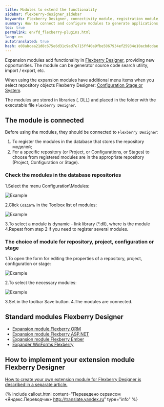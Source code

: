 ```yaml
---
title: Modules to extend the functionality
sidebar: flexberry-designer_sidebar
keywords: Flexberry Designer, connectivity module, registration module, the creation module
summary: How to connect and configure modules to generate applications, databases and working with charts
toc: true
permalink: en/fd_flexberry-plugins.html
lang: en
autotranslated: true
hash: e08abcaa21d8c675e6d31c9ad7e715ff40a9fbe5067934ef25934e10acbdcdae
---
```


Expansion modules add functionality in [Flexberry Designer](fd_flexberry-designer.html), providing new opportunities. The module can be generator source code search utility, import / export, etc.

When using the expansion modules have additional menu items when you select repository objects Flexberry Designer: [Configuration Stage or System](fd_recommended-structure-repository.html).

The modules are stored in libraries (. DLL) and placed in the folder with the executable file `Flexberry Designer`.

## The module is connected

Before using the modules, they should be connected to `Flexberry Designer`:

1. To register the modules in the database that stores the repository моделей;
2. For a specific repository (or Project, or Configurations, or Stages) to choose from registered modules are in the appropriate repository (Project, Configuration or Stage).

### Check the modules in the database repositories

1.Select the menu Configuration\Modules:

![Example](/images/pages/products/flexberry-designer/about/pluginsreg.png)

2.Click `Создать` in the Toolbox list of modules:

![Example](/images/pages/products/flexberry-designer/about/addplugin.png)

3.To select a module is dynamic - link library (*.dll), where is the module
4.Repeat from step 2 if you need to register several modules.

### The choice of module for repository, project, configuration or stage

1.To open the form for editing the properties of a repository, project, configuration or stage:

![Example](/images/pages/products/flexberry-designer/about/editrepprop.png)

2.To select the necessary modules:

![Example](/images/pages/products/flexberry-designer/about/propeditselectmodules.png)

3.Set in the toolbar Save button.
4.The modules are connected.

## Standard modules Flexberry Designer

* [Expansion module Flexberry ORM](fo_orm-case-plugin.html)
* [Expansion module Flexberry ASP.NET](fa_asp-net-generator.html)
* [Expansion module Flexberry Ember](ef2_generator.html)
* [Expander WinForms Flexberry](fw_flexberry-winforms-case-plugin.html)

## How to implement your extension module Flexberry Designer

[How to create your own extension module for Flexberry Designer is described in a separate article.](fd_plugins-development.html)



{% include callout.html content="Переведено сервисом «Яндекс.Переводчик» <http://translate.yandex.ru>" type="info" %}